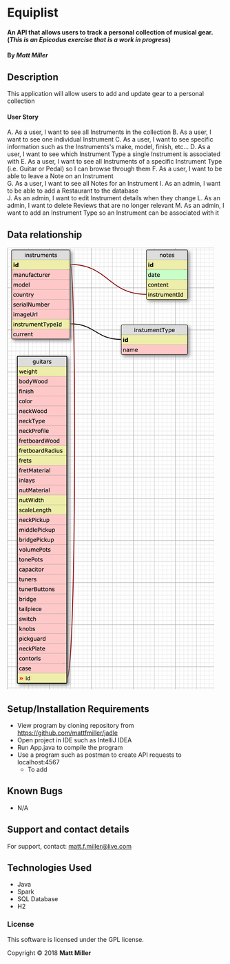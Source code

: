 # Equiplist

#### An API that allows users to track a personal collection of musical gear. (_This is an Epicodus exercise that is a work in progress_)

#### By _**Matt Miller**_

## Description

This application will allow users to add and update gear to a personal collection

#### User Story

A. As a user, I want to see all Instruments in the collection
B. As a user, I want to see one individual Instrument
C. As a user, I want to see specific information such as the Instruments's make, model, finish, etc...
D. As a user, I want to see which Instrument Type a single Instrument is associated with
E. As a user, I want to see all Instruments of a specific Instrument Type (i.e. Guitar or Pedal) so I can browse through them
F. As a user, I want to be able to leave a Note on an Instrument  
G. As a user, I want to see all Notes for an Instrument
I. As an admin, I want to be able to add a Restaurant to the database  
J. As an admin, I want to edit Instrument details when they change
L. As an admin, I want to delete Reviews that are no longer relevant
M. As an admin, I want to add an Instrument Type so an Instrument can be associated with it

## Data relationship
![alt tag](screenshots/data.png "Data Model")

## Setup/Installation Requirements

* View program by cloning repository from https://github.com/mattfmiller/jadle
* Open project in IDE such as IntelliJ IDEA
* Run App.java to compile the program
* Use a program such as postman to create API requests to localhost:4567
  * To add


## Known Bugs

* N/A

## Support and contact details

For support, contact: matt.f.miller@live.com

## Technologies Used

* Java
* Spark
* SQL Database
* H2

### License

This software is licensed under the GPL license.

Copyright © 2018 **Matt Miller**
